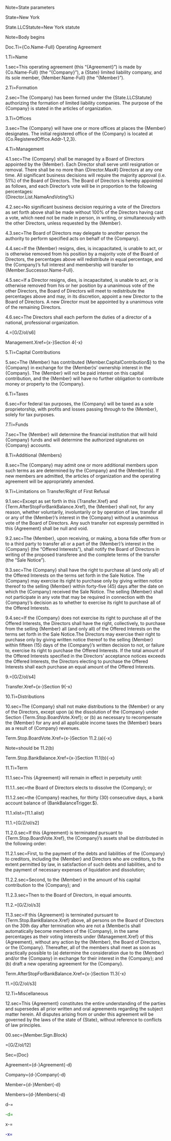 Note=State parameters

State=New York

State.LLCStatute=New York statute

Note=Body begins

Doc.Ti={Co.Name-Full} Operating Agreement

1.Ti=Name

1.sec=This operating agreement (this “{Agreement}”) is made by {Co.Name-Full} (the “{Company}”), a {State} limited liability company, and its sole member, {Member.Name-Full} (the “{Member}”).

2.Ti=Formation

2.sec=The {Company} has been formed under the {State.LLCStatute} authorizing the formation of limited liability companies. The purpose of the {Company} is stated in the articles of organization.

3.Ti=Offices

3.sec=The {Company} will have one or more offices at places the {Member} designates. The initial registered office of the {Company} is located at {Co.RegisteredOffice.Addr-1,2,3}.

4.Ti=Management

4.1.sec=The {Company} shall be managed by a Board of Directors appointed by the {Member}.  Each Director shall serve until resignation or removal. There shall be no more than {Director.Max#} Directors at any one time. All significant business decisions will require the majority approval (i.e. 51%) of the Board of Directors.  The Board of Directors is hereby appointed as follows, and each Director’s vote will be in proportion to the following percentages:<br>{Director.List.NameAndVoting%}

4.2.sec=No significant business decision requiring a vote of the Directors as set forth above shall be made without 100% of the Directors having cast a vote, which need not be made in person, in writing, or simultaneously with the other Directors, unless requested by the {Member}.

4.3.sec=The Board of Directors may delegate to another person the authority to perform specified acts on behalf of the {Company}.

4.4.sec=If the {Member} resigns, dies, is incapacitated, is unable to act, or is otherwise removed from his position by a majority vote of the Board of Directors, the percentages above will redistribute in equal percentage, and the {Company}’s full interest and membership will transfer to {Member.Successor.Name-Full}.

4.5.sec=If a Director resigns, dies, is incapacitated, is unable to act, or is otherwise removed from his or her position by a unanimous vote of the other Directors, the Board of Directors will meet to redistribute the percentages above and may, in its discretion, appoint a new Director to the Board of Directors. A new Director must be appointed by a unanimous vote of the remaining Directors.

4.6.sec=The Directors shall each perform the duties of a director of a national, professional organization.

4.=[G/Z/ol/s6]

Management.Xref={x-}Section 4{-x}

5.Ti=Capital Contributions

5.sec=The {Member} has contributed {Member.CapitalContribution$} to the {Company} in exchange for the {Member}s’ ownership interest in the {Company}. The {Member} will not be paid interest on this capital contribution, and the {Member} will have no further obligation to contribute money or property to the {Company}.

6.Ti=Taxes

6.sec=For federal tax purposes, the {Company} will be taxed as a sole proprietorship, with profits and losses passing through to the {Member}, solely for tax purposes.

7.Ti=Funds

7.sec=The {Member} will determine the financial institution that will hold {Company} funds and will determine the authorized signatures on {Company} accounts.

8.Ti=Additional {Members}

8.sec=The {Company} may admit one or more additional members upon such terms as are determined by the {Company} and the {Member}(s). If new members are admitted, the articles of organization and the operating agreement will be appropriately amended.

9.Ti=Limitations on Transfer/Right of First Refusal

9.1.sec=Except as set forth in this {Transfer.Xref} and {Term.AfterStopForBankBalance.Xref}, the {Member} shall not, for any reason, whether voluntarily, involuntarily or by operation of law, transfer all or any of the {Member}’s interest in the {Company} without a unanimous vote of the Board of Directors. Any such transfer not expressly permitted in this {Agreement} shall be null and void.

9.2.sec=The {Member}, upon receiving, or making, a bona fide offer from or to a third party to transfer all or a part of the {Member}’s interest in the {Company} (the “Offered Interests”), shall notify the Board of Directors in writing of the proposed transferee and the complete terms of the transfer (the “Sale Notice”).

9.3.sec=The {Company} shall have the right to purchase all (and only all) of the Offered Interests on the terms set forth in the Sale Notice. The {Company} may exercise its right to purchase only by giving written notice thereof to the selling {Member} within forty-five (45) days after the date on which the {Company} received the Sale Notice. The selling {Member} shall not participate in any vote that may be required in connection with the {Company}’s decision as to whether to exercise its right to purchase all of the Offered Interests.

9.4.sec=If the {Company} does not exercise its right to purchase all of the Offered Interests, the Directors shall have the right, collectively, to purchase from the selling {Member} all (and only all) of the Offered Interests on the terms set forth in the Sale Notice.The Directors may exercise their right to purchase only by giving written notice thereof to the selling {Member} within fifteen (15) days of the {Company}’s written decision to not, or failure to, exercise its right to purchase the Offered Interests. If the total amount of the Offered Interests specified in the Directors’ acceptance notices exceeds the Offered Interests, the Directors electing to purchase the Offered Interests shall each purchase an equal amount of the Offered Interests.

9.=[G/Z/ol/s4]

Transfer.Xref={x-}Section 9{-x}

10.Ti=Distributions

10.sec=The {Company} shall not make distributions to the {Member} or any of the Directors, except upon (a) the dissolution of the {Company} under Section {Term.Stop.BoardVote.Xref}; or (b) as necessary to recompensate the {Member} for any and all applicable income taxes the {Member} bears as a result of {Company} revenues.

Term.Stop.BoardVote.Xref={x-}Section 11.2.(a){-x}

Note=should be 11.2(b)

Term.Stop.BankBalance.Xref={x-}Section 11.1(b){-x}

11.Ti=Term

11.1.sec=This {Agreement} will remain in effect in perpetuity until:

11.1.1..sec=the Board of Directors elects to dissolve the {Company}; or

11.1.2.sec=the {Company} reaches, for thirty (30) consecutive days, a bank account balance of {BankBalanceTrigger.$}.

11.1.xlist={11.1.alist}

11.1.=[G/Z/ol/s2]

11.2.0.sec=If this {Agreement} is terminated pursuant to {Term.Stop.BoardVote.Xref}, the {Company}’s assets shall be distributed in the following order:

11.2.1.sec=First, to the payment of the debts and liabilities of the {Company} to creditors, including the {Member} and Directors who are creditors, to the extent permitted by law, in satisfaction of such debts and liabilities, and to the payment of necessary expenses of liquidation and dissolution;

11.2.2.sec=Second, to the {Member} in the amount of his capital contribution to the {Company}; and

11.2.3.sec=Then to the Board of Directors, in equal amounts.

11.2.=[G/Z/ol/s3]

11.3.sec=If this {Agreement} is terminated pursuant to {Term.Stop.BankBalance.Xref} above, all persons on the Board of Directors on the 30th day after termination who are not a {Member}s shall automatically become members of the {Company}, in the same percentages as their voting interests under {Management.Xref} of this {Agreement}, without any action by the {Member}, the Board of Directors, or the {Company}. Thereafter, all of the members shall meet as soon as practically possible to (a) determine the consideration due to the {Member} and/or the {Company} in exchange for their interest in the {Company}; and (b) draft a new operating agreement for the {Company}.

Term.AfterStopForBankBalance.Xref={x-}Section 11.3{-x}

11.=[G/Z/ol/s3]

12.Ti=Miscellaneous

12.sec=This {Agreement} constitutes the entire understanding of the parties and supersedes all prior written and oral agreements regarding the subject matter herein.  All disputes arising from or under this agreement will be governed by the laws of the state of {State}, without reference to conflicts of law principles.

00.sec={Member.Sign.Block}

=[G/Z/ol/12]

Sec={Doc}

Agreement={d-}Agreement{-d}

Company={d-}Company{-d}

Member={d-}Member{-d}

Members={d-}Members{-d}

d-=<a><font color="green">

-d=</font></a>

x-=<a><font color="darkblue">
 
-x=</font></a>